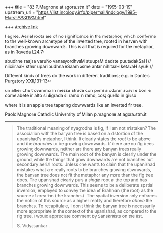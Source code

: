 +++
title = "82 P.Magnone at agora.stm.it"
date = "1995-03-19"
upstream_url = "https://list.indology.info/pipermail/indology/1995-March/002193.html"

+++
[Archive link](https://list.indology.info/pipermail/indology/1995-March/002193.html)


I agree. Aerial roots are of no significance in the metaphor, which
conforms to the well-known archetype of the inverted tree, rooted in
heaven with branches growing downwards. This is all that is required for
the metaphor, as in Rgveda I,24,7:

 abudhne raajaa varuNo vanasyordhvaM stuupaM dadate puutadakSaH //
 niiciinaaH sthur upari budhna eSaam asme antar nihitaaH ketavaH syuH //

Different kinds of trees do the work in different traditions; e.g. in
Dante's Purgatory XXII,131-134:

 un alber che trovammo in mezza strada
 con pomi a odorar soavi e boni
 e come abete in alto si digrada
 di ramo in ramo, cos¡ quello in giuso

where it is an apple tree tapering downwards like an inverted fir tree.


Paolo Magnone
Catholic University of Milan
p.magnone at agora.stm.it


------------------------------------------------------------------------

> The traditional meaning of nyagrodha is fig, if I am not mistaken? The
> association with the banyan tree is based on a distortion of the
> upanishad's metaphor, I think. It clearly states the *root* to be
> above and the *branches* to be growing downwards. If there are no fig
> trees growing downwards, neither are there any banyan trees really
> growing downwards. The main root of the banyan is clearly under the
> ground, while the things that grow downwards are not branches but
> secondary aerial roots.  Unless one wants to claim that the upanishad
> mistakes what are really roots to be branches growing downwards, the
> banyan tree does not fit the metaphor any more than the fig tree
> does.  The upanishad clearly puts a *single* root at the top and has
> branches growing downwards. This seems to be a deliberate spatial
> inversion, employed to convey the idea of Brahman (the root) as the
> source of creation (the branches). The spatial inversion only enforces
> the notion of this source as a higher reality and therefore *above*
> the branches.  To recapitulate, I don't think the banyan tree is
> necessarily more appropriate in the context of the upanishad, as
> compared to the fig tree.  I would appreciate comment by Sanskritists
> on the list.
>
> S. Vidyasankar
..






